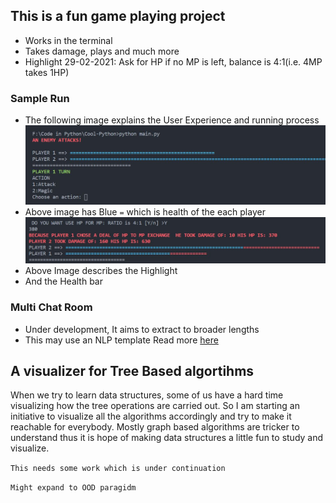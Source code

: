 ## This is a fun game playing project
* Works in the terminal
* Takes damage, plays and much more
* Highlight 29-02-2021: Ask for HP if no MP is left, balance is 4:1(i.e. 4MP takes 1HP)

### Sample Run
* The following image explains the User Experience and running process
![Sample Run](Sample_run.JPG "Sample Run")
* Above image has Blue ``=`` which is health of the each player
![Sample Run 2](Deal_150.JPG "Sample Run 2")
* Above Image describes the Highlight
* And the Health bar

### Multi Chat Room
* Under development, It aims to extract to broader lengths
* This may use an NLP template
Read more [here](Multi_chat_room/Readme.md)

## A visualizer for Tree Based algortihms
When we try to learn data structures, some of us have a hard time visualizing how the tree operations are carried out. So I am starting an initiative to visualize all the algorithms accordingly and try to make it reachable for everybody. Mostly graph based algorithms are tricker to understand thus it is hope of making data structures a little fun to study and visualize.

`This needs some work which is under continuation`

`Might expand to OOD paragidm`
